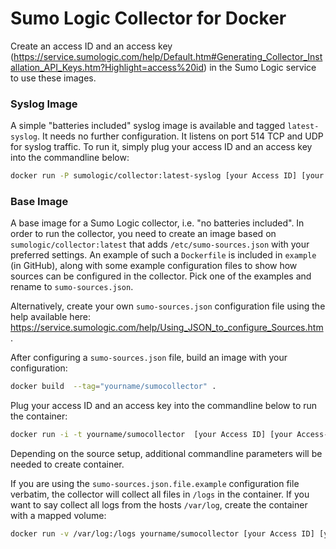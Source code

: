 # Sumo Logic Collector for Docker

Create an access ID and an access key (https://service.sumologic.com/help/Default.htm#Generating_Collector_Installation_API_Keys.htm?Highlight=access%20id) in the Sumo Logic service to use these images. 

### Syslog Image

A simple "batteries included" syslog image is available and tagged `latest-syslog`. It needs no further configuration. It listens on port 514 TCP and UDP for syslog traffic. To run it, simply plug your access ID and an access key into the commandline below:


```bash
docker run -P sumologic/collector:latest-syslog [your Access ID] [your Access-key] 
```

### Base Image

A base image for a Sumo Logic collector, i.e. "no batteries included". In order to run the collector, you need to create
an image based on `sumologic/collector:latest` that adds `/etc/sumo-sources.json` with your preferred settings. An example of such a `Dockerfile` is included in `example` (in GitHub), along with some example configuration files to show how sources can be configured in the collector. Pick one of the examples and rename to ``sumo-sources.json``.

Alternatively, create your own `sumo-sources.json` configuration file using the help available here: https://service.sumologic.com/help/Using_JSON_to_configure_Sources.htm.

After configuring a `sumo-sources.json` file, build an image with your configuration:

```bash
docker build  --tag="yourname/sumocollector" .
```

Plug your access ID and an access key into the commandline below to run the container:

```bash
docker run -i -t yourname/sumocollector  [your Access ID] [your Access-key] 
```

Depending on the source setup, additional commandline parameters will be needed to create container.

If you are using the ``sumo-sources.json.file.example`` configuration file verbatim, the collector will collect all files in ``/logs`` in the container. If you want to say collect all logs from the hosts ``/var/log``, create the container with a mapped volume:

```bash
docker run -v /var/log:/logs yourname/sumocollector [your Access ID] [your Access-key] 
```